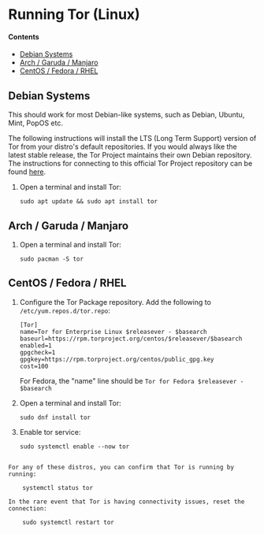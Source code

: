 # Running Tor (Linux)

#### Contents

- [Debian Systems](#debian-systems)
- [Arch / Garuda / Manjaro](#arch--garuda--manjaro)
- [CentOS / Fedora / RHEL](#centos--fedora--rhel)

## Debian Systems

This should work for most Debian-like systems, such as Debian, Ubuntu, Mint, PopOS etc.

The following instructions will install the LTS (Long Term Support) version of Tor from your distro's default repositories. If you would always like the latest stable release, the Tor Project maintains their own Debian repository. The instructions for connecting to this official Tor Project repository can be found [here](https://support.torproject.org/apt/tor-deb-repo/).

1.  Open a terminal and install Tor:

        sudo apt update && sudo apt install tor

## Arch / Garuda / Manjaro

1.  Open a terminal and install Tor:

        sudo pacman -S tor

## CentOS / Fedora / RHEL

1.  Configure the Tor Package repository. Add the following to `/etc/yum.repos.d/tor.repo`:

        [Tor]
        name=Tor for Enterprise Linux $releasever - $basearch
        baseurl=https://rpm.torproject.org/centos/$releasever/$basearch
        enabled=1
        gpgcheck=1
        gpgkey=https://rpm.torproject.org/centos/public_gpg.key
        cost=100

    For Fedora, the "name" line should be `Tor for Fedora $releasever - $basearch`

1.  Open a terminal and install Tor:

        sudo dnf install tor

1.  Enable tor service:

        sudo systemctl enable --now tor

```admonish tip

For any of these distros, you can confirm that Tor is running by running:

    systemctl status tor

In the rare event that Tor is having connectivity issues, reset the connection:

    sudo systemctl restart tor

```
